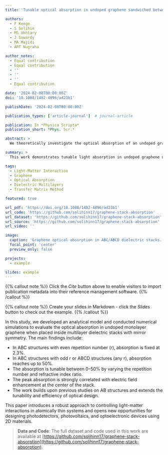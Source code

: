 ```yaml
---
title: 'Tunable optical absorption in undoped graphene sandwiched between multilayer dielectric stacks with mirror symmetry'

authors:
  - F Kengo
  - S Solihin
  - MS Ukhtary
  - J Suwardy
  - MA Majidi
  - ART Nugraha

author_notes:
  - Equal contribution
  - Equal contribution
  - ''
  - ''
  - ''
  - Equal contribution

date: '2024-02-08T00:00:00Z'
doi: '10.1088/1402-4896/ad23b1'

publishDate: '2024-02-08T00:00:00Z'

publication_types: ['article-journal']  # journal-article

publication: In *Physica Scripta*
publication_short: *Phys. Scr.*

abstract: >
  We theoretically investigate the optical absorption of an undoped graphene monolayer embedded in a one-dimensional multilayer dielectric stack with mirror symmetry. Using the transfer matrix method, we derive analytical and numerical solutions for the optical absorption as a function of the stack's structural parameters. We find that in an ABC structure with even repetition number, graphene absorbs 2.3% of light—identical to the value for free-standing graphene. However, in an ABC structure with odd repetition or an ABCD structure (regardless of repetition number), the optical absorption can reach up to 50%, which is the theoretical maximum for undoped monolayers in symmetric stacks. These results enable tunable light absorption between 0–50% and offer design flexibility for optoelectronic applications.

summary: >
  This work demonstrates tunable light absorption in undoped graphene using dielectric multilayers. Optical absorption can reach up to 50% depending on stack configuration and refractive indices.

tags:
  - Light-Matter Interaction
  - Graphene
  - Optical Absorption
  - Dielectric Multilayers
  - Transfer Matrix Method

featured: true

url_pdf: 'https://doi.org/10.1088/1402-4896/ad23b1'
url_code: 'https://github.com/solihinn17/graphene-stack-absorption'
url_dataset: 'https://github.com/solihinn17/graphene-stack-absorption'
url_source: 'https://github.com/solihinn17/graphene-stack-absorption'
url_video: ''

image:
  caption: 'Graphene optical absorption in ABC/ABCD dielectric stacks.'
  focal_point: 'center'
  preview_only: false

projects:
  - example

slides: example
---
```


{{% callout note %}}
Click the _Cite_ button above to enable visitors to import publication metadata into their reference management software.
{{% /callout %}}

{{% callout note %}}
Create your slides in Markdown - click the _Slides_ button to check out the example.
{{% /callout %}}

In this study, we developed an analytical model and conducted numerical simulations to evaluate the optical absorption in undoped monolayer graphene when placed inside multilayer dielectric stacks with mirror symmetry. The main findings include:

- In ABC structures with even repetition number (r), absorption is fixed at 2.3%.
- In ABC structures with odd r or ABCD structures (any r), absorption reaches up to 50%.
- The absorption is tunable between 0–50% by varying the repetition number and refractive index ratio.
- The peak absorption is strongly correlated with electric field enhancement at the center of the stack.
- The work builds upon previous studies on AB structures and extends the tunability and efficiency of optical design.

This paper introduces a robust approach to controlling light-matter interactions in atomically thin systems and opens new opportunities for designing photodetectors, photovoltaics, and optoelectronic devices using 2D materials.

> **Data and Code**: The full dataset and code used in this work are available at [https://github.com/solihinn17/graphene-stack-absorption](https://github.com/solihinn17/graphene-stack-absorption).
